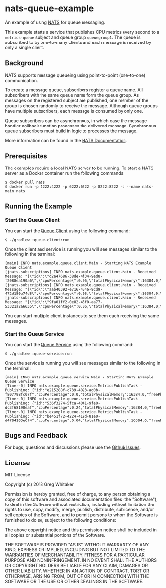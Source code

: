 # nats-queue-example

An example of using [NATS](https://nats.io) for queue messaging.

This example starts a service that publishes CPU metrics every second to a `metrics-queue` subject and queue group `queuegroup1`. The queue is subscribed to by one-to-many clients and each message is received by only a single client.

## Background
NATS supports message queueing using point-to-point (one-to-one) communication.

To create a message queue, subscribers register a queue name. All subscribers with the same queue name form the queue group. As messages on the registered subject are published, one member of the group is chosen randomly to receive the message. Although queue groups have multiple subscribers, each message is consumed by only one.

Queue subscribers can be asynchronous, in which case the message handler callback function processes the delivered message. Synchronous queue subscribers must build in logic to processes the message.

More information can be found in the [NATS Documentation](https://nats.io/documentation/concepts/nats-queueing/).

## Prerequisites
The examples require a local NATS server to be running. To start a NATS server as a Docker container run the following commands:

    $ docker pull nats
    $ docker run -p 4222:4222 -p 6222:6222 -p 8222:8222 -d --name nats-main nats

## Running the Example
### Start the Queue Client
You can start the [Queue Client](queue-client/README.md) using the following command:

    $ ./gradlew :queue-client:run
    
Once the client and service is running you will see messages similar to the following in the terminal:

    [main] INFO nats.example.queue.client.Main - Starting NATS Example Queue Client
    [jnats-subscriptions] INFO nats.example.queue.client.Main - Received Message: "{\"id\":\"d2a47686-38de-4f34-9ed8-f2088ea190a6\",\"cpuPercentage\":0.06,\"totalPhysicalMemory\":16384.0,\"freePhysicalMemory\":244.0}"
    [jnats-subscriptions] INFO nats.example.queue.client.Main - Received Message: "{\"id\":\"aab40392-e716-4546-9cd9-472d150a74d8\",\"cpuPercentage\":0.06,\"totalPhysicalMemory\":16384.0,\"freePhysicalMemory\":275.0}"
    [jnats-subscriptions] INFO nats.example.queue.client.Main - Received Message: "{\"id\":\"9fa01ff2-0e82-45f0-aa77-53321a2a6635\",\"cpuPercentage\":0.06,\"totalPhysicalMemory\":16384.0,\"freePhysicalMemory\":221.0}"

You can start multiple client instances to see them each receiving the same messages.

### Start the Queue Service
You can start the [Queue Service](queue-service/README.md) using the following command:

    $ ./gradlew :queue-service:run

Once the service is running you will see messages similar to the following in the terminal:

    [main] INFO nats.example.queue.service.Main - Starting NATS Example Queue Service
    [Timer-0] INFO nats.example.queue.service.MetricsPublishTask - Publishing: {"id":"e215288f-c739-4823-ad0b-f807798fc07f","cpuPercentage":0.0,"totalPhysicalMemory":16384.0,"freePhysicalMemory":373.0}
    [Timer-0] INFO nats.example.queue.service.MetricsPublishTask - Publishing: {"id":"536f3274-5fca-4041-9fe0-dc3f68190eaf","cpuPercentage":0.24,"totalPhysicalMemory":16384.0,"freePhysicalMemory":273.0}
    [Timer-0] INFO nats.example.queue.service.MetricsPublishTask - Publishing: {"id":"be451f72-4224-412d-81e0-d4784183e6f4","cpuPercentage":0.04,"totalPhysicalMemory":16384.0,"freePhysicalMemory":349.0}

## Bugs and Feedback
For bugs, questions and discussions please use the [Github Issues](https://github.com/gregwhitaker/nats-queue-example/issues).

## License
MIT License

Copyright (c) 2018 Greg Whitaker

Permission is hereby granted, free of charge, to any person obtaining a copy
of this software and associated documentation files (the "Software"), to deal
in the Software without restriction, including without limitation the rights
to use, copy, modify, merge, publish, distribute, sublicense, and/or sell
copies of the Software, and to permit persons to whom the Software is
furnished to do so, subject to the following conditions:

The above copyright notice and this permission notice shall be included in all
copies or substantial portions of the Software.

THE SOFTWARE IS PROVIDED "AS IS", WITHOUT WARRANTY OF ANY KIND, EXPRESS OR
IMPLIED, INCLUDING BUT NOT LIMITED TO THE WARRANTIES OF MERCHANTABILITY,
FITNESS FOR A PARTICULAR PURPOSE AND NONINFRINGEMENT. IN NO EVENT SHALL THE
AUTHORS OR COPYRIGHT HOLDERS BE LIABLE FOR ANY CLAIM, DAMAGES OR OTHER
LIABILITY, WHETHER IN AN ACTION OF CONTRACT, TORT OR OTHERWISE, ARISING FROM,
OUT OF OR IN CONNECTION WITH THE SOFTWARE OR THE USE OR OTHER DEALINGS IN THE
SOFTWARE.